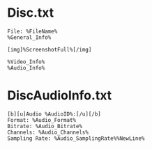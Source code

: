 # Disc.txt #
```
File: %FileName%
%General_Info%

[img]%ScreenshotFull%[/img]

%Video_Info%
%Audio_Info%
```

# DiscAudioInfo.txt #
```
[b][u]Audio %AudioID%:[/u][/b]
Format: %Audio_Format%
Bitrate: %Audio_Bitrate%
Channels: %Audio_Channels%
Sampling Rate: %Audio_SamplingRate%%NewLine%
```